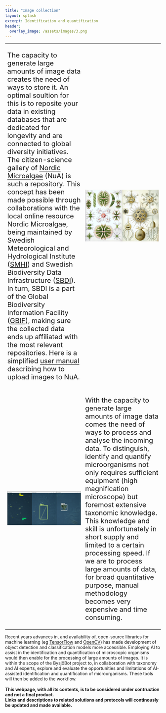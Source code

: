 ```yaml
---
title: "Image collection"
layout: splash
excerpt: Identification and quantification 
header:
  overlay_image: /assets/images/3.png
---
```



<style>
td, tr {
   border: none!important;
}
</style>

<table width="100%">
 <tr>
    <td width="50%"><p style="font-size:22px">The capacity to generate large amounts of image data creates the need of ways to store it. An optimal soultion for this is to reposite your data in existing databases that are dedicated for longevity and are connected to global diversity initiatives. The citizen-science gallery of <a href="https://nordicmicroalgae.org/gallery/Citizen%20science/">Nordic Microalgae</a> (NuA)  is such a repository. This concept has been made possible through collaborations with the local online resource Nordic Microalgae, being maintained by Swedish Meteorological and Hydrological Institute (<a href="https://www.smhi.se/en/about-smhi">SMHI</a>) and Swedish Biodiversity Data Infrastructure (<a href="https://biodiversitydata.se/">SBDI</a>). In turn, SBDI is a part of the Global Biodiversity Information Facility (<a href="https://www.gbif.org/what-is-gbif">GBIF</a>), making sure the collected data ends up affiliated with the most relevant repositories. Here is a simplified <a href=" https://www.dropbox.com/scl/fo/m9p7178huooln2w1lgahr/AGT5BuURGjMWQhEFu2KktZ4/Lathund_NordicMicroalgae.pdf?rlkey=seib8j0zntvbyzov3957mcj9c&e=1&dl=0 "> user manual </a> describing how to upload images to NuA.</p>
</td>
    <td width="50%"><img src="/assets/images/3.1.jpg" width="100%">
</td>
</tr>

 <tr>
     <td><img src="/assets/images/3.2.PNG" width="100%">
</td>
    <td><p style="font-size:22px">With the capacity to generate large amounts of image data comes the need of ways to process and analyse the incoming data. To distinguish, identify and quantify microorganisms not only requires sufficient equipment (high magnification microscope) but foremost extensive taxonomic knowledge. This knowledge and skill is unfortunately in short supply and limited to a certain processing speed. If we are to process large amounts of data, for broad quantitative purpose, manual methodology becomes very expensive and time consuming.</p>
</td>
</tr>
</table>
Recent years advances in, and availability of, open-source libraries for machine learning (eg <a href="https://www.tensorflow.org/">TensorFlow</a> and <a href="https://opencv.org/">OpenCV</a>) has made development of object detection and classification models more accessible. Employing AI to assist in the identification and quantification of microscopic organisms would then enable for the processing of large amounts of images. It is within the scope of the BysjöBot project to, in collaboration with taxonomy and AI experts, explore and evaluate the opportunities and limitations of AI-assisted identification and quantification of microorganisms. These tools will then be added to the workflow.
<br>
<br>
<strong>This webpage, with all its contents, is to be considered under contruction and not a final product.</strong>
<br>
<strong>Links and descriptions to related solutions and protocols will continously be updated and made available.</strong>
